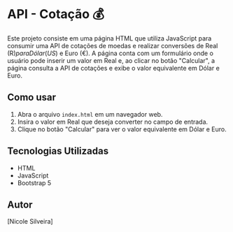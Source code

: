 # API - Cotação 💰

Este projeto consiste em uma página HTML que utiliza JavaScript para consumir uma API de cotações de moedas e realizar conversões de Real (R$) para Dólar (US$) e Euro (€). A página conta com um formulário onde o usuário pode inserir um valor em Real e, ao clicar no botão "Calcular", a página consulta a API de cotações e exibe o valor equivalente em Dólar e Euro.

## Como usar

1. Abra o arquivo `index.html` em um navegador web.
2. Insira o valor em Real que deseja converter no campo de entrada.
3. Clique no botão "Calcular" para ver o valor equivalente em Dólar e Euro.

## Tecnologias Utilizadas

- HTML
- JavaScript
- Bootstrap 5

## Autor

[Nicole Silveira]

